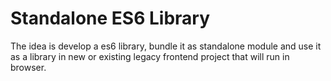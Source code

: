 Standalone ES6 Library
========

The idea is develop a es6 library, bundle it as standalone module and use it as a library in new or existing legacy frontend project that will run in browser.
